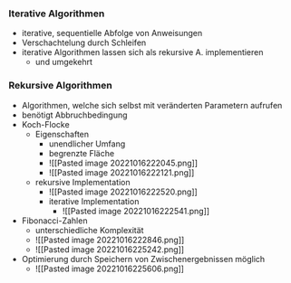 ### Iterative Algorithmen
+ iterative, sequentielle Abfolge von Anweisungen
+ Verschachtelung durch Schleifen
+ iterative Algorithmen lassen sich als rekursive A. implementieren
	+ und umgekehrt

### Rekursive Algorithmen
+ Algorithmen, welche sich selbst mit veränderten Parametern aufrufen
+ benötigt Abbruchbedingung
+ Koch-Flocke
	+ Eigenschaften
		+ unendlicher Umfang
		+ begrenzte Fläche
		+ ![[Pasted image 20221016222045.png]]
		+ ![[Pasted image 20221016222121.png]]
	+ rekursive Implementation
		+ ![[Pasted image 20221016222520.png]]
	  + iterative Implementation
		  + ![[Pasted image 20221016222541.png]]
+ Fibonacci-Zahlen
	+ unterschiedliche Komplexität
	+ ![[Pasted image 20221016222846.png]]
	+ ![[Pasted image 20221016225242.png]]
+ Optimierung durch Speichern von Zwischenergebnissen möglich
	+ ![[Pasted image 20221016225606.png]]